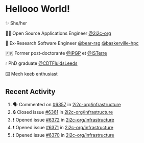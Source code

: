 # Hellooo World!

✨ She/her

👩‍💻 Open Source Applications Engineer [@2i2c-org](https://2i2c.org/)

🐻 Ex-Research Software Engineer [@bear-rsg](https://github.com/bear-rsg) [@baskerville-hpc](https://github.com/baskerville-hpc) 

🇫🇷 Former post-doctorante [@IPGP](https://github.com/IPGP) et [@ISTerre](https://www.isterre.fr/) 

💧 PhD graduate [@CDTFluidsLeeds](https://fluid-dynamics.leeds.ac.uk/) 

⌨️ Mech keeb enthusiast 

## Recent Activity 

<!--START_SECTION:activity-->
1. 🗣 Commented on [#6357](https://github.com/2i2c-org/infrastructure/issues/6357#issuecomment-3078891989) in [2i2c-org/infrastructure](https://github.com/2i2c-org/infrastructure)
2. 🔒 Closed issue [#6361](https://github.com/2i2c-org/infrastructure/issues/6361) in [2i2c-org/infrastructure](https://github.com/2i2c-org/infrastructure)
3. ❗ Opened issue [#6372](https://github.com/2i2c-org/infrastructure/issues/6372) in [2i2c-org/infrastructure](https://github.com/2i2c-org/infrastructure)
4. ❗ Opened issue [#6371](https://github.com/2i2c-org/infrastructure/issues/6371) in [2i2c-org/infrastructure](https://github.com/2i2c-org/infrastructure)
5. ❗ Opened issue [#6370](https://github.com/2i2c-org/infrastructure/issues/6370) in [2i2c-org/infrastructure](https://github.com/2i2c-org/infrastructure)
<!--END_SECTION:activity-->
